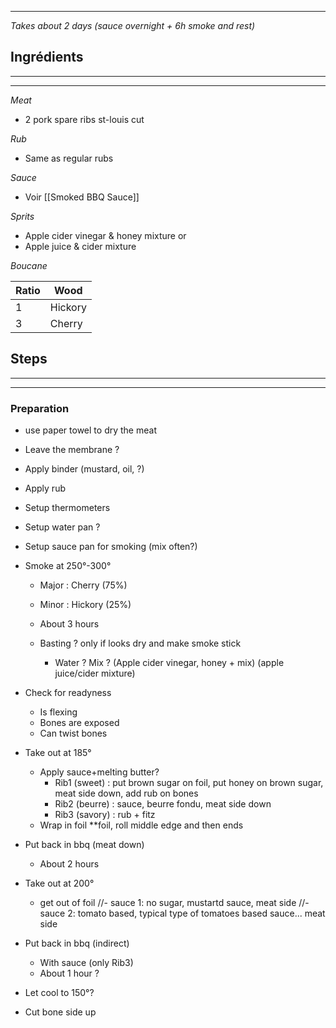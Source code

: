 
---
*Takes about 2 days (sauce overnight + 6h smoke and rest)*


## Ingrédients
---
---
*Meat*

- 2 pork spare ribs st-louis cut


*Rub*
- Same as regular rubs


*Sauce*
- Voir [[Smoked BBQ Sauce]]


*Sprits*
- Apple cider vinegar & honey mixture 
or
- Apple juice & cider mixture



*Boucane*

| Ratio | Wood    |
| ----- | ------- |
| 1     | Hickory |
| 3     | Cherry  |


## Steps
---
---
### Preparation
- use paper towel to dry the meat
- Leave the membrane ?
- Apply binder (mustard, oil, ?)
- Apply rub

- Setup thermometers 
- Setup water pan ?
- Setup sauce pan for smoking (mix often?)

- Smoke at 250°-300°
	- Major : Cherry  (75%)
	- Minor : Hickory (25%)

	- About 3 hours
	- Basting ? only if looks dry and make smoke stick
		- Water ? Mix ? (Apple cider vinegar, honey + mix) (apple juice/cider mixture)

- Check for readyness
	- Is flexing
	- Bones are exposed
	- Can twist bones
	
- Take out at 185°
	- Apply sauce+melting butter?
		- Rib1 (sweet)  : put brown sugar on foil, put honey on brown sugar, meat side down, add rub on bones
		- Rib2 (beurre) : sauce, beurre fondu, meat side down
		- Rib3 (savory) : rub + fitz
	- Wrap in foil **foil, roll middle edge and then ends

- Put back in bbq (meat down)
	- About 2 hours

- Take out at 200°
	- get out of foil
	//- sauce 1: no sugar, mustartd sauce, meat side
	//- sauce 2: tomato based, typical type of tomatoes based sauce... meat side

- Put back in bbq (indirect)
	- With sauce (only Rib3)
	- About 1 hour ?

- Let cool to 150°?
- Cut bone side up